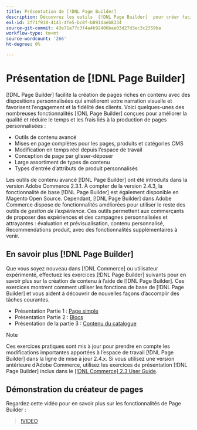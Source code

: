 ```yaml
---
title: Présentation de [!DNL Page Builder]
description: Découvrez les outils  [!DNL Page Builder]  pour créer facilement du contenu dans Adobe Commerce et Magento Open Source.
exl-id: 2f71f910-4141-4fe5-bc0f-b891daeb8334
source-git-commit: 43e71a77c3f4a4b92406bae03d27d3ec3c2359ba
workflow-type: tm+mt
source-wordcount: '266'
ht-degree: 0%

---
```


# Présentation de [!DNL Page Builder]

[!DNL Page Builder] facilite la création de pages riches en contenu avec des dispositions personnalisées qui améliorent votre narration visuelle et favorisent l’engagement et la fidélité des clients. Voici quelques-unes des nombreuses fonctionnalités [!DNL Page Builder] conçues pour améliorer la qualité et réduire le temps et les frais liés à la production de pages personnalisées :

- Outils de contenu avancé
- Mises en page complètes pour les pages, produits et catégories CMS
- Modification en temps réel depuis l’espace de travail
- Conception de page par glisser-déposer
- Large assortiment de types de contenu
- Types d’entrée d’attributs de produit personnalisés

Les outils de contenu avancé [!DNL Page Builder] ont été introduits dans la version Adobe Commerce 2.3.1. À compter de la version 2.4.3, la fonctionnalité de base [!DNL Page Builder] est également disponible en Magento Open Source. Cependant, [!DNL Page Builder] dans Adobe Commerce dispose de fonctionnalités améliorées pour utiliser le reste des outils de _gestion de l’expérience_. Ces outils permettent aux commerçants de proposer des expériences et des campagnes personnalisées et attrayantes : évaluation et prévisualisation, contenu personnalisé, Recommendations produit, avec des fonctionnalités supplémentaires à venir.

## En savoir plus [!DNL Page Builder]

Que vous soyez nouveau dans [!DNL Commerce] ou utilisateur expérimenté, effectuez les exercices [!DNL Page Builder] suivants pour en savoir plus sur la création de contenu à l’aide de [!DNL Page Builder]. Ces exercices montrent comment utiliser les fonctions de base de [!DNL Page Builder] et vous aident à découvrir de nouvelles façons d’accomplir des tâches courantes.

- Présentation Partie 1 : [Page simple](1-simple-page.md)
- Présentation Partie 2 : [Blocs](2-blocks.md)
- Présentation de la partie 3 : [Contenu du catalogue](3-catalog-content.md)

>[!NOTE]
>
>Ces exercices pratiques sont mis à jour pour prendre en compte les modifications importantes apportées à l’espace de travail [!DNL Page Builder] dans la ligne de mise à jour 2.4.x. Si vous utilisez une version antérieure d’Adobe Commerce, utilisez les exercices de présentation [!DNL Page Builder] inclus dans le [[!DNL Commerce] 2.3 User Guide](https://docs.magento.com/user-guide/v2.3/cms/page-builder-learn.html).

## Démonstration du créateur de pages

Regardez cette vidéo pour en savoir plus sur les fonctionnalités de Page Builder :

>[!VIDEO](https://video.tv.adobe.com/v/343781?quality=12)